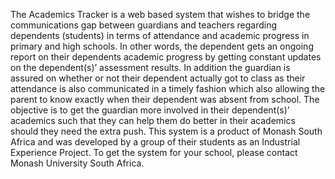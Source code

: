 The Academics Tracker is a web based system that wishes to bridge the communications gap between guardians and teachers regarding dependents (students) in terms of attendance and academic progress in primary and high schools. In other words, the dependent gets an ongoing report on their dependents academic progress by getting constant updates on the dependent(s)’ assessment results.
In addition the guardian is assured on whether or not their dependent actually got to class as their attendance is also communicated in a timely fashion which also allowing the parent to know exactly when their dependent was absent from school. The objective is to get the guardian more involved in their dependent(s)’ academics such that they can help them do better in their academics should they need the extra push.
This system is a product of Monash South Africa and was developed by a group of their students as an Industrial Experience Project. To get the system for your school, please contact Monash University South Africa.
